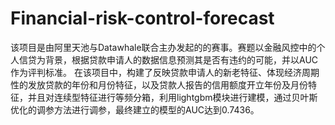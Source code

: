 # Financial-risk-control-forecast
该项目是由阿里天池与Datawhale联合主办发起的的赛事。赛题以金融风控中的个人信贷为背景，根据贷款申请人的数据信息预测其是否有违约的可能，并以AUC作为评判标准。
在该项目中，构建了反映贷款申请人的新老特征、体现经济周期性的发放贷款的年份和月份特征，以及贷款人报告的信用额度开立年份及月份特征，并且对连续型特征进行等频分箱，利用lightgbm模块进行建模，通过贝叶斯优化的调参方法进行调参，最终建立的模型的AUC达到0.7436。
